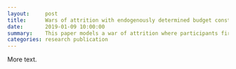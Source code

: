 ```yaml
---
layout:     post
title:      Wars of attrition with endogenously determined budget constraints
date:       2019-01-09 10:00:00
summary:    This paper models a war of attrition where participants first choose contest investment levels that act as a constraint for how long they can compete. To include a measure of the resource’s transferability to other uses (e.g. other contests), expenditures are a convex combination of investment decisions and their ‘bid’ in the contest. It is shown in the symmetric equilibrium that participants use a mixed strategy for their resource investments and plan to exhaust those resources in the contest. Implications of an investment constraint on equilibrium strategies in a structured, tournament-style sequence of contests are also explored, where it is shown that increasing the number of contests in the tournament does not necessarily increase participants’ investments in expectation. These modifications to the standard model allow for important insights into a variety of pre-calculated and budgeted all-pay contests.
categories: research publication
---
```


More text. 
